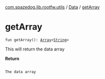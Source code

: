[com.spazedog.lib.rootfw.utils](../index.md) / [Data](index.md) / [getArray](.)

# getArray

`fun getArray(): `[`Array`](https://kotlinlang.org/api/latest/jvm/stdlib/kotlin/-array/index.html)`<`[`String`](https://kotlinlang.org/api/latest/jvm/stdlib/kotlin/-string/index.html)`>`

This will return the data array

**Return**

```

```
    The data array
```

```

